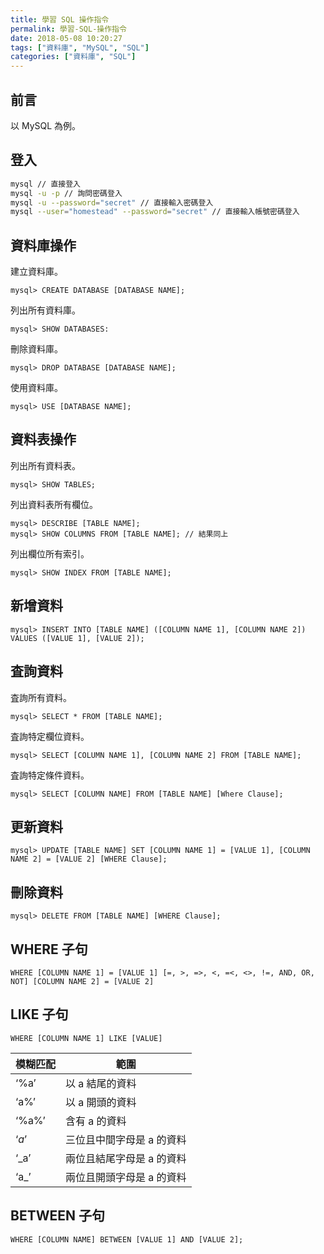 ```yaml
---
title: 學習 SQL 操作指令
permalink: 學習-SQL-操作指令
date: 2018-05-08 10:20:27
tags: ["資料庫", "MySQL", "SQL"]
categories: ["資料庫", "SQL"]
---
```


## 前言

以 MySQL 為例。

## 登入

```BASH
mysql // 直接登入
mysql -u -p // 詢問密碼登入
mysql -u --password="secret" // 直接輸入密碼登入
mysql --user="homestead" --password="secret" // 直接輸入帳號密碼登入
```

## 資料庫操作

建立資料庫。

```MYSQL
mysql> CREATE DATABASE [DATABASE NAME];
```

列出所有資料庫。

```MYSQL
mysql> SHOW DATABASES:
```

刪除資料庫。

```MYSQL
mysql> DROP DATABASE [DATABASE NAME];
```

使用資料庫。

```MYSQL
mysql> USE [DATABASE NAME];
```

## 資料表操作

列出所有資料表。

```MYSQL
mysql> SHOW TABLES;
```

列出資料表所有欄位。

```MYSQL
mysql> DESCRIBE [TABLE NAME];
mysql> SHOW COLUMNS FROM [TABLE NAME]; // 結果同上
```

列出欄位所有索引。

```MYSQL
mysql> SHOW INDEX FROM [TABLE NAME];
```

## 新增資料

```MYSQL
mysql> INSERT INTO [TABLE NAME] ([COLUMN NAME 1], [COLUMN NAME 2]) VALUES ([VALUE 1], [VALUE 2]);
```

## 査詢資料

査詢所有資料。

```MYSQL
mysql> SELECT * FROM [TABLE NAME];
```

査詢特定欄位資料。

```MYSQL
mysql> SELECT [COLUMN NAME 1], [COLUMN NAME 2] FROM [TABLE NAME];
```

査詢特定條件資料。

```MYSQL
mysql> SELECT [COLUMN NAME] FROM [TABLE NAME] [Where Clause];
```

## 更新資料

```MYSQL
mysql> UPDATE [TABLE NAME] SET [COLUMN NAME 1] = [VALUE 1], [COLUMN NAME 2] = [VALUE 2] [WHERE Clause];
```

## 刪除資料

```MYSQL
mysql> DELETE FROM [TABLE NAME] [WHERE Clause];
```

## WHERE 子句

```MYSQL
WHERE [COLUMN NAME 1] = [VALUE 1] [=, >, =>, <, =<, <>, !=, AND, OR, NOT] [COLUMN NAME 2] = [VALUE 2]
```

## LIKE 子句

```MYSQL
WHERE [COLUMN NAME 1] LIKE [VALUE]
```

| 模糊匹配 | 範圍                      |
| -------- | ------------------------- |
| ‘%a’     | 以 a 結尾的資料           |
| ‘a%’     | 以 a 開頭的資料           |
| ‘%a%’    | 含有 a 的資料             |
| ‘_a_’    | 三位且中間字母是 a 的資料 |
| ‘\_a’    | 兩位且結尾字母是 a 的資料 |
| ‘a\_’    | 兩位且開頭字母是 a 的資料 |

## BETWEEN 子句

```MYSQL
WHERE [COLUMN NAME] BETWEEN [VALUE 1] AND [VALUE 2];
```
